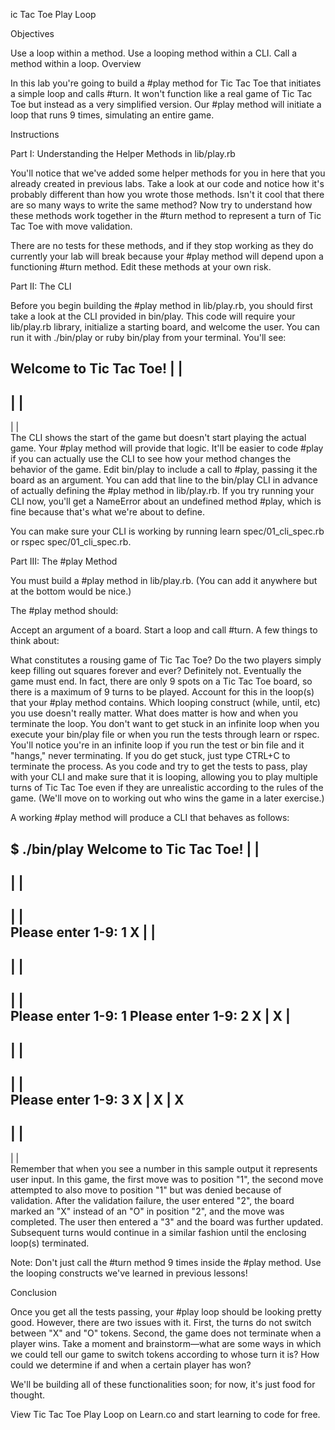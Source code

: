 ic Tac Toe Play Loop

Objectives

Use a loop within a method.
Use a looping method within a CLI.
Call a method within a loop.
Overview

In this lab you're going to build a #play method for Tic Tac Toe that initiates a simple loop and calls #turn. It won't function like a real game of Tic Tac Toe but instead as a very simplified version. Our #play method will initiate a loop that runs 9 times, simulating an entire game.

Instructions

Part I: Understanding the Helper Methods in lib/play.rb

You'll notice that we've added some helper methods for you in here that you already created in previous labs. Take a look at our code and notice how it's probably different than how you wrote those methods. Isn't it cool that there are so many ways to write the same method? Now try to understand how these methods work together in the #turn method to represent a turn of Tic Tac Toe with move validation.

There are no tests for these methods, and if they stop working as they do currently your lab will break because your #play method will depend upon a functioning #turn method. Edit these methods at your own risk.

Part II: The CLI

Before you begin building the #play method in lib/play.rb, you should first take a look at the CLI provided in bin/play. This code will require your lib/play.rb library, initialize a starting board, and welcome the user. You can run it with ./bin/play or ruby bin/play from your terminal. You'll see:

Welcome to Tic Tac Toe!
   |   |
-----------
   |   |   
-----------
   |   |   
The CLI shows the start of the game but doesn't start playing the actual game. Your #play method will provide that logic. It'll be easier to code #play if you can actually use the CLI to see how your method changes the behavior of the game. Edit bin/play to include a call to #play, passing it the board as an argument. You can add that line to the bin/play CLI in advance of actually defining the #play method in lib/play.rb. If you try running your CLI now, you'll get a NameError about an undefined method #play, which is fine because that's what we're about to define.

You can make sure your CLI is working by running learn spec/01_cli_spec.rb or rspec spec/01_cli_spec.rb.

Part III: The #play Method

You must build a #play method in lib/play.rb. (You can add it anywhere but at the bottom would be nice.)

The #play method should:

Accept an argument of a board.
Start a loop and call #turn.
A few things to think about:

What constitutes a rousing game of Tic Tac Toe? Do the two players simply keep filling out squares forever and ever? Definitely not. Eventually the game must end. In fact, there are only 9 spots on a Tic Tac Toe board, so there is a maximum of 9 turns to be played. Account for this in the loop(s) that your #play method contains.
Which looping construct (while, until, etc) you use doesn't really matter. What does matter is how and when you terminate the loop. You don't want to get stuck in an infinite loop when you execute your bin/play file or when you run the tests through learn or rspec. You'll notice you're in an infinite loop if you run the test or bin file and it "hangs," never terminating. If you do get stuck, just type CTRL+C to terminate the process.
As you code and try to get the tests to pass, play with your CLI and make sure that it is looping, allowing you to play multiple turns of Tic Tac Toe even if they are unrealistic according to the rules of the game. (We'll move on to working out who wins the game in a later exercise.)

A working #play method will produce a CLI that behaves as follows:

$ ./bin/play
Welcome to Tic Tac Toe!
   |   |   
-----------
   |   |   
-----------
   |   |   
Please enter 1-9:
1
 X |   |   
-----------
   |   |   
-----------
   |   |   
Please enter 1-9:
1
Please enter 1-9:
2
 X | X |   
-----------
   |   |   
-----------
   |   |    
Please enter 1-9:
3
 X | X | X
-----------
   |   |   
-----------
   |   |   
Remember that when you see a number in this sample output it represents user input. In this game, the first move was to position "1", the second move attempted to also move to position "1" but was denied because of validation. After the validation failure, the user entered "2", the board marked an "X" instead of an "O" in position "2", and the move was completed. The user then entered a "3" and the board was further updated. Subsequent turns would continue in a similar fashion until the enclosing loop(s) terminated.

Note: Don't just call the #turn method 9 times inside the #play method. Use the looping constructs we've learned in previous lessons!

Conclusion

Once you get all the tests passing, your #play loop should be looking pretty good. However, there are two issues with it. First, the turns do not switch between "X" and "O" tokens. Second, the game does not terminate when a player wins. Take a moment and brainstorm––what are some ways in which we could tell our game to switch tokens according to whose turn it is? How could we determine if and when a certain player has won?

We'll be building all of these functionalities soon; for now, it's just food for thought.

View Tic Tac Toe Play Loop on Learn.co and start learning to code for free.
